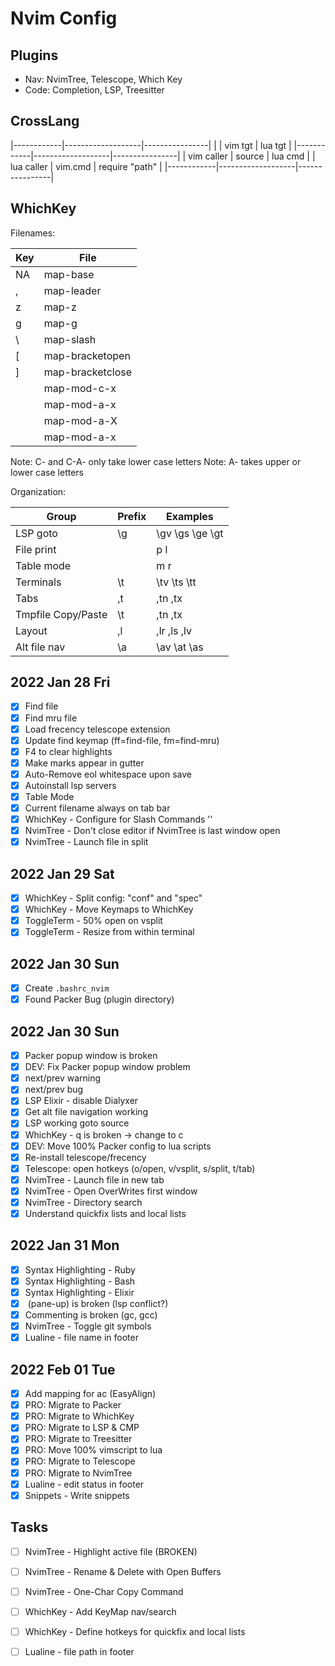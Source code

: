 # Nvim Config

## Plugins

- Nav: NvimTree, Telescope, Which Key
- Code: Completion, LSP, Treesitter 

## CrossLang

|------------|-------------------|----------------|
|            | vim tgt           | lua tgt        |
|------------|-------------------|----------------|
| vim caller | source <filename> | lua cmd        |
| lua caller | vim.cmd           | require "path" |
|------------|-------------------|----------------|

## WhichKey

Filenames: 

| Key     | File             |
|---------|------------------|
| NA      | map-base         |
| ,       | map-leader       |
| z       | map-z            |
| g       | map-g            |
| \       | map-slash        |
| [       | map-bracketopen  |
| ]       | map-bracketclose |
| <C-x>   | map-mod-c-x      |
| <A-x>   | map-mod-a-x      |
| <A-X>   | map-mod-a-X      |
| <C-A-X> | map-mod-a-x      |

Note: C- and C-A- only take lower case letters
Note: A- takes upper or lower case letters

Organization: 

| Group              | Prefix | Examples        |
|--------------------|--------|-----------------|
| LSP goto           | \g     | \gv \gs \ge \gt |
| File print         | <C-p>  | <C-p>p <C-p>l   |
| Table mode         | <C-t>  | <C-t>m <C-t>r   |
| Terminals          | \t     | \tv \ts \tt     |
| Tabs               | ,t     | ,tn ,tx         |
| Tmpfile Copy/Paste | \t     | ,tn ,tx         |
| Layout             | ,l     | ,lr ,ls ,lv     |
| Alt file nav       | \a     | \av \at \as     |

## 2022 Jan 28 Fri

- [x] Find file 
- [x] Find mru file 
- [x] Load frecency telescope extension
- [x] Update find keymap (ff=find-file, fm=find-mru)
- [x] F4 to clear highlights
- [x] Make marks appear in gutter
- [x] Auto-Remove eol whitespace upon save
- [x] Autoinstall lsp servers 
- [x] Table Mode
- [x] Current filename always on tab bar
- [x] WhichKey - Configure for Slash Commands '\'
- [x] NvimTree - Don't close editor if NvimTree is last window open
- [x] NvimTree - Launch file in split 

## 2022 Jan 29 Sat

- [x] WhichKey - Split config: "conf" and "spec"
- [x] WhichKey - Move Keymaps to WhichKey
- [x] ToggleTerm - 50% open on vsplit
- [x] ToggleTerm - Resize from within terminal

## 2022 Jan 30 Sun

- [x] Create `.bashrc_nvim`
- [x] Found Packer Bug (plugin directory)

## 2022 Jan 30 Sun

- [x] Packer popup window is broken
- [x] DEV: Fix Packer popup window problem
- [x] next/prev warning
- [x] next/prev bug 
- [x] LSP Elixir - disable Dialyxer
- [x] Get alt file navigation working 
- [x] LSP working goto source 
- [x] WhichKey - <leader>q is broken -> change to <leader>c
- [x] DEV: Move 100% Packer config to lua scripts 
- [x] Re-install telescope/frecency
- [x] Telescope: open hotkeys (o/open, v/vsplit, s/split, t/tab)
- [x] NvimTree - Launch file in new tab
- [x] NvimTree - Open OverWrites first window
- [x] NvimTree - Directory search 
- [x] Understand quickfix lists and local lists

## 2022 Jan 31 Mon

- [x] Syntax Highlighting - Ruby
- [x] Syntax Highlighting - Bash
- [x] Syntax Highlighting - Elixir
- [x] <C-k> (pane-up) is broken (lsp conflict?)
- [x] Commenting is broken (gc, gcc)
- [x] NvimTree - Toggle git symbols
- [x] Lualine - file name in footer

## 2022 Feb 01 Tue

- [x] Add mapping for ac (EasyAlign)
- [x] PRO: Migrate to Packer 
- [x] PRO: Migrate to WhichKey
- [x] PRO: Migrate to LSP & CMP
- [x] PRO: Migrate to Treesitter
- [x] PRO: Move 100% vimscript to lua
- [x] PRO: Migrate to Telescope
- [x] PRO: Migrate to NvimTree
- [x] Lualine - edit status in footer
- [x] Snippets - Write snippets 

## Tasks

- [ ] NvimTree - Highlight active file (BROKEN)
- [ ] NvimTree - Rename & Delete with Open Buffers
- [ ] NvimTree - One-Char Copy Command 

- [ ] WhichKey - Add KeyMap nav/search
- [ ] WhichKey - Define hotkeys for quickfix and local lists

- [ ] Lualine - file path in footer

